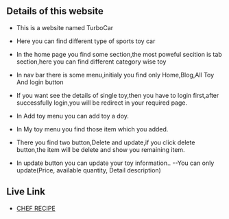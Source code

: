 
## Details of this website
- This is a website named TurboCar
- Here you can find different type of sports toy car
- In the home page you find some section,the most poweful secition is tab section,here you can find different category wise toy
- In nav bar there is some menu,initialy you find only Home,Blog,All Toy And login button
- If you want  see the details of single toy,then you have to login first,after successfully login,you will be redirect in your required page.
- In Add toy menu you can add toy a doy.

- In My toy menu you find those item which you added.
- There you find two button,Delete and update,if you click delete button,the item will be delete and show you remaining item.
- In update button you can update your toy information..
--You can only update(Price, available quantity, Detail description)
## Live Link

- [CHEF RECIPE](https://toy-shop-9d06b.web.app/)
